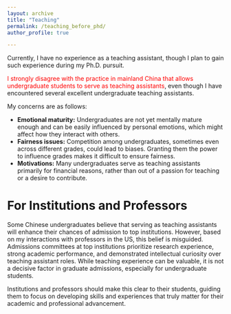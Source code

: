 ```yaml
---
layout: archive
title: "Teaching"
permalink: /teaching_before_phd/
author_profile: true

---
```


Currently, I have no experience as a teaching assistant, though I plan to gain such experience during my Ph.D. pursuit.

<span style="color: red;">I strongly disagree with the practice in mainland China that allows undergraduate students to serve as teaching assistants</span>, even though I have encountered several excellent undergraduate teaching assistants.

My concerns are as follows:
- **Emotional maturity:** Undergraduates are not yet mentally mature enough and can be easily influenced by personal emotions, which might affect how they interact with others.
- **Fairness issues:** Competition among undergraduates, sometimes even across different grades, could lead to biases. Granting them the power to influence grades makes it difficult to ensure fairness.
- **Motivations:** Many undergraduates serve as teaching assistants primarily for financial reasons, rather than out of a passion for teaching or a desire to contribute.

For Institutions and Professors
====
Some Chinese undergraduates believe that serving as teaching assistants will enhance their chances of admission to top institutions. However, based on my interactions with professors in the US, this belief is misguided. Admissions committees at top institutions prioritize research experience, strong academic performance, and demonstrated intellectual curiosity over teaching assistant roles. While teaching experience can be valuable, it is not a decisive factor in graduate admissions, especially for undergraduate students.

Institutions and professors should make this clear to their students, guiding them to focus on developing skills and experiences that truly matter for their academic and professional advancement.
